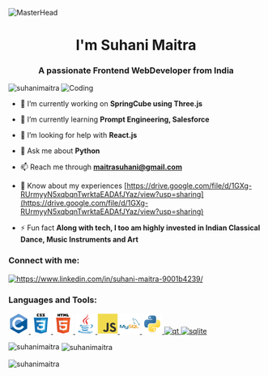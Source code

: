 ![MasterHead](https://media.licdn.com/dms/image/C5612AQErLJQyuT4h2Q/article-inline_image-shrink_1500_2232/0/1624597705774?e=1722470400&v=beta&t=cSgyHOROb7kTzx72GKWRVzADb7eTPks6bC9ncvv955Y)


<h1 align="center">I'm Suhani Maitra</h1>
<h3 align="center">A passionate Frontend WebDeveloper from India</h3>

<img align="right" alt="Coding" width="400" src="https://fiverr-res.cloudinary.com/images/t_main1,q_auto,f_auto,q_auto,f_auto/attachments/delivery/asset/28f4413b27e2d5142cb2cf412576b5be-1667002896/superpixelersanimation/create-a-custom-pixel-art-wallpaper-background.gif">


<p align="left"> <img src="https://komarev.com/ghpvc/?username=suhanimaitra&label=Profile%20views&color=0e75b6&style=flat" alt="suhanimaitra" /> </p>

- 🔭 I’m currently working on **SpringCube using Three.js**

- 🌱 I’m currently learning **Prompt Engineering, Salesforce**

- 🤝 I’m looking for help with **React.js**

- 💬 Ask me about **Python**

- 📫 Reach me through **maitrasuhani@gmail.com**
  
- 📄 Know about my experiences [https://drive.google.com/file/d/1GXg-RUrmyyN5xqbqnTwrktaEADAfJYaz/view?usp=sharing](https://drive.google.com/file/d/1GXg-RUrmyyN5xqbqnTwrktaEADAfJYaz/view?usp=sharing)

- ⚡ Fun fact **Along with tech, I too am highly invested in Indian Classical Dance, Music Instruments and Art**

<h3 align="left">Connect with me:</h3>
<p align="left">
<a href="https://www.linkedin.com/in/suhani-maitra-9001b4239/" target="blank"><img align="center" src="https://raw.githubusercontent.com/rahuldkjain/github-profile-readme-generator/master/src/images/icons/Social/linked-in-alt.svg" alt="https://www.linkedin.com/in/suhani-maitra-9001b4239/" height="30" width="40" /></a>
</p>

<h3 align="left">Languages and Tools:</h3>
<p align="left"> <a href="https://www.cprogramming.com/" target="_blank" rel="noreferrer"> <img src="https://raw.githubusercontent.com/devicons/devicon/master/icons/c/c-original.svg" alt="c" width="40" height="40"/> </a> <a href="https://www.w3schools.com/css/" target="_blank" rel="noreferrer"> <img src="https://raw.githubusercontent.com/devicons/devicon/master/icons/css3/css3-original-wordmark.svg" alt="css3" width="40" height="40"/> </a> <a href="https://www.w3.org/html/" target="_blank" rel="noreferrer"> <img src="https://raw.githubusercontent.com/devicons/devicon/master/icons/html5/html5-original-wordmark.svg" alt="html5" width="40" height="40"/> </a> <a href="https://www.java.com" target="_blank" rel="noreferrer"> <img src="https://raw.githubusercontent.com/devicons/devicon/master/icons/java/java-original.svg" alt="java" width="40" height="40"/> </a> <a href="https://developer.mozilla.org/en-US/docs/Web/JavaScript" target="_blank" rel="noreferrer"> <img src="https://raw.githubusercontent.com/devicons/devicon/master/icons/javascript/javascript-original.svg" alt="javascript" width="40" height="40"/> </a> <a href="https://www.mysql.com/" target="_blank" rel="noreferrer"> <img src="https://raw.githubusercontent.com/devicons/devicon/master/icons/mysql/mysql-original-wordmark.svg" alt="mysql" width="40" height="40"/> </a> <a href="https://www.python.org" target="_blank" rel="noreferrer"> <img src="https://raw.githubusercontent.com/devicons/devicon/master/icons/python/python-original.svg" alt="python" width="40" height="40"/> </a> <a href="https://www.qt.io/" target="_blank" rel="noreferrer"> <img src="https://upload.wikimedia.org/wikipedia/commons/0/0b/Qt_logo_2016.svg" alt="qt" width="40" height="40"/> </a> <a href="https://www.sqlite.org/" target="_blank" rel="noreferrer"> <img src="https://www.vectorlogo.zone/logos/sqlite/sqlite-icon.svg" alt="sqlite" width="40" height="40"/> </a> </p>

<p><img align="left" src="https://github-readme-stats.vercel.app/api/top-langs?username=suhanimaitra&show_icons=true&locale=en&layout=compact" alt="suhanimaitra" /></p>

<p>&nbsp;<img align="center" src="https://github-readme-stats.vercel.app/api?username=suhanimaitra&show_icons=true&locale=en" alt="suhanimaitra" /></p>

<p><img align="center" src="https://github-readme-streak-stats.herokuapp.com/?user=suhanimaitra&" alt="suhanimaitra" /></p>
